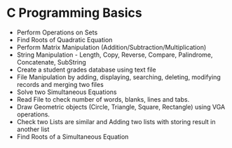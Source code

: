 # C Programming Basics

* Perform Operations on Sets
* Find Roots of Quadratic Equation
* Perform Matrix Manipulation (Addition/Subtraction/Multiplication)
* String Manipulation - Length, Copy, Reverse, Compare, Palindrome, Concatenate, SubString
* Create a student grades database using text file
* File Manipulation by adding, displaying, searching, deleting, modifying records and merging two files
* Solve two Simultaneous Equations
* Read File to check number of words, blanks, lines and tabs.
* Draw Geometric objects (Circle, Triangle, Square, Rectangle) using VGA operations.
* Check two Lists are similar and Adding two lists with storing result in another list
* Find Roots of a Simultaneous Equation
